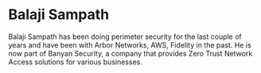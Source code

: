 # Balaji Sampath

Balaji Sampath has been doing perimeter security for the last couple of years and have been with Arbor Networks, AWS, Fidelity in the past. He is now part of Banyan Security, a company that provides Zero Trust Network Access solutions for various businesses.